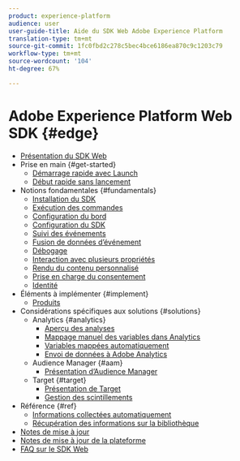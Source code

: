 ```yaml
---
product: experience-platform
audience: user
user-guide-title: Aide du SDK Web Adobe Experience Platform
translation-type: tm+mt
source-git-commit: 1fc0fbd2c278c5bec4bce6186ea870c9c1203c79
workflow-type: tm+mt
source-wordcount: '104'
ht-degree: 67%

---
```



# Adobe Experience Platform Web SDK {#edge}

* [Présentation du SDK Web](home.md)
* Prise en main {#get-started}
   * [Démarrage rapide avec Launch](getting-started/quick-start-with-launch.md)
   * [Début rapide sans lancement](getting-started/quick-start-without-launch.md)
* Notions fondamentales {#fundamentals}
   * [Installation du SDK](fundamentals/installing-the-sdk.md)
   * [Exécution des commandes](fundamentals/executing-commands.md)
   * [Configuration du bord](fundamentals/edge-configuration.md)
   * [Configuration du SDK](fundamentals/configuring-the-sdk.md)
   * [Suivi des événements](fundamentals/tracking-events.md)
   * [Fusion de données d’événement](fundamentals/merging-event-data.md)
   * [Débogage](fundamentals/debugging.md)
   * [Interaction avec plusieurs propriétés](fundamentals/interacting-with-multiple-properties.md)
   * [Rendu du contenu personnalisé](fundamentals/rendering-personalization-content.md)
   * [Prise en charge du consentement](fundamentals/supporting-consent.md)
   * [Identité](fundamentals/identity.md)
* Éléments à implémenter {#implement}
   * [Produits](what-to-implement/commerce.md)
* Considérations spécifiques aux solutions {#solutions}
   * Analytics {#analytics}
      * [Aperçu des analyses](solution-specific/analytics/analytics-overview.md)
      * [Mappage manuel des variables dans Analytics](solution-specific/analytics/manually-mapping-variables.md)
      * [Variables mappées automatiquement](solution-specific/analytics/automatically-mapped-vars.md)
      * [Envoi de données à Adobe Analytics](solution-specific/analytics/link-tracking.md)
   * Audience Manager {#aam}
      * [Présentation d’Audience Manager](solution-specific/audience-manager/audience-manager-overview.md)
   * Target {#target}
      * [Présentation de Target](solution-specific/target/target-overview.md)
      * [Gestion des scintillements](solution-specific/target/flicker-management.md)
* Référence {#ref}
   * [Informations collectées automatiquement](reference/automatic-information.md)
   * [Récupération des informations sur la bibliothèque](reference/retrieving-library-information.md)
* [Notes de mise à jour](release-notes.md)
* [Notes de mise à jour de la plateforme](https://docs.adobe.com/content/help/fr-FR/experience-platform/release-notes/latest.html)
* [FAQ sur le SDK Web](getting-started/web-sdk-faq.md)